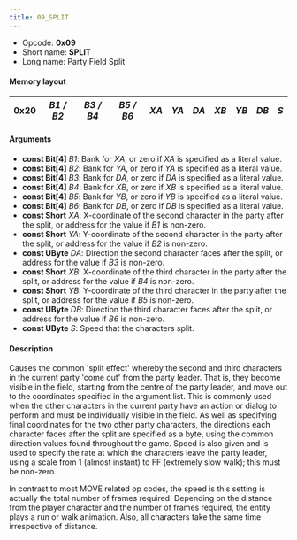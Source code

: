 ```yaml
---
title: 09_SPLIT
---
```


-   Opcode: **0x09**
-   Short name: **SPLIT**
-   Long name: Party Field Split

#### Memory layout

| 0x20 | *B1 / B2* | *B3 / B4* | *B5 / B6* | *XA* | *YA* | *DA* | *XB* | *YB* | *DB* | *S* |
|------|-----------|-----------|-----------|------|------|------|------|------|------|-----|

#### Arguments

-   **const Bit\[4\]** *B1*: Bank for *XA*, or zero if *XA* is specified as a literal value.
-   **const Bit\[4\]** *B2*: Bank for *YA*, or zero if *YA* is specified as a literal value.
-   **const Bit\[4\]** *B3*: Bank for *DA*, or zero if *DA* is specified as a literal value.
-   **const Bit\[4\]** *B4*: Bank for *XB*, or zero if *XB* is specified as a literal value.
-   **const Bit\[4\]** *B5*: Bank for *YB*, or zero if *YB* is specified as a literal value.
-   **const Bit\[4\]** *B6*: Bank for *DB*, or zero if *DB* is specified as a literal value.
-   **const Short** *XA*: X-coordinate of the second character in the party after the split, or address for the value if *B1* is non-zero.
-   **const Short** *YA*: Y-coordinate of the second character in the party after the split, or address for the value if *B2* is non-zero.
-   **const UByte** *DA*: Direction the second character faces after the split, or address for the value if *B3* is non-zero.
-   **const Short** *XB*: X-coordinate of the third character in the party after the split, or address for the value if *B4* is non-zero.
-   **const Short** *YB*: Y-coordinate of the third character in the party after the split, or address for the value if *B5* is non-zero.
-   **const UByte** *DB*: Direction the third character faces after the split, or address for the value if *B6* is non-zero.
-   **const UByte** *S*: Speed that the characters split.

#### Description

Causes the common 'split effect' whereby the second and third characters in the current party 'come out' from the party leader. That is, they become visible in the field, starting from the centre of the party leader, and move out to the coordinates specified in the argument list. This is commonly used when the other characters in the current party have an action or dialog to perform and must be individually visible in the field. As well as specifying final coordinates for the two other party characters, the directions each character faces after the split are specified as a byte, using the common direction values found throughout the game. Speed is also given and is used to specify the rate at which the characters leave the party leader, using a scale from 1 (almost instant) to FF (extremely slow walk); this must be non-zero.

In contrast to most MOVE related op codes, the speed is this setting is actually the total number of frames required. Depending on the distance from the player character and the number of frames required, the entity plays a run or walk animation. Also, all characters take the same time irrespective of distance.
